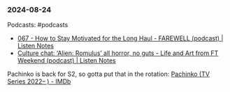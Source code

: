 ### 2024-08-24

Podcasts: #podcasts 
* [067 - How to Stay Motivated for the Long Haul - FAREWELL (podcast) | Listen Notes](https://lnns.co/H_tTPMNlmhJ)
* [Culture chat: ‘Alien: Romulus’ all horror, no guts - Life and Art from FT Weekend (podcast) | Listen Notes](https://lnns.co/oR-wAy7ahj_)

Pachinko is back for S2, so gotta put that in the rotation: [Pachinko (TV Series 2022– ) - IMDb](https://www.imdb.com/title/tt8888462/)

